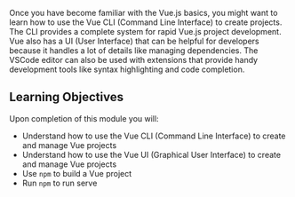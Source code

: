 Once you have become familiar with the Vue.js basics, you might want to learn how to use the Vue CLI (Command Line Interface) to create projects. The CLI provides a complete system for rapid Vue.js project development. Vue also has a UI (User Interface) that can be helpful for developers because it handles a lot of details like managing dependencies. The VSCode editor can also be used with extensions that provide handy development tools like syntax highlighting and code completion.

## Learning Objectives

Upon completion of this module you will:

- Understand how to use the Vue CLI (Command Line Interface) to create and manage Vue projects
- Understand how to use the Vue UI (Graphical User Interface) to create and manage Vue projects
- Use `npm` to build a Vue project
- Run `npm` to run serve